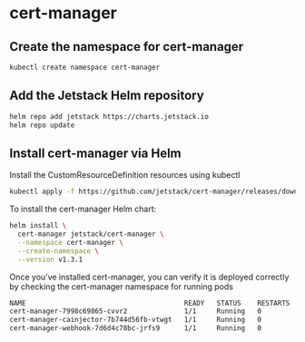 # cert-manager

## Create the namespace for cert-manager

```bash
kubectl create namespace cert-manager
```

## Add the Jetstack Helm repository

```bash
helm repo add jetstack https://charts.jetstack.io
helm repo update
```

## Install cert-manager via Helm

Install the CustomResourceDefinition resources using kubectl

```bash
kubectl apply -f https://github.com/jetstack/cert-manager/releases/download/v1.3.1/cert-manager.crds.yaml
```

To install the cert-manager Helm chart:

```bash
helm install \
  cert-manager jetstack/cert-manager \
  --namespace cert-manager \
  --create-namespace \
  --version v1.3.1
```

Once you’ve installed cert-manager, you can verify it is deployed correctly by checking the cert-manager namespace for running pods

```bash
NAME                                       READY   STATUS    RESTARTS   AGE
cert-manager-7998c69865-cvvr2              1/1     Running   0          2m44s
cert-manager-cainjector-7b744d56fb-vtwgt   1/1     Running   0          2m44s
cert-manager-webhook-7d6d4c78bc-jrfs9      1/1     Running   0          2m44s
```
